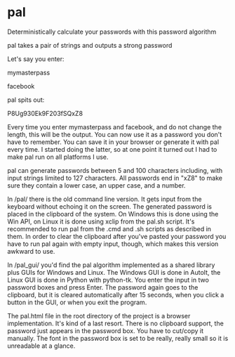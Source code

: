 # pal
Deterministically calculate your passwords with this password algorithm

pal takes a pair of strings and outputs a strong password

Let's say you enter:

mymasterpass

facebook

pal spits out:

P8Ug930Ek9F203fSQxZ8

Every time you enter mymasterpass and facebook, and do not change the length,
this will be the output. You can now use it as a password you don't have to 
remember. You can save it in your browser or generate it with pal every time.
I started doing the latter, so at one point it turned out I had to make pal run
on all platforms I use.

pal can generate passwords between 5 and 100 characters including, with input
strings limited to 127 characters. All passwords end in "xZ8" to make sure they 
contain a lower case, an upper case, and a number.

In /pal/ there is the old command line version. It gets input from the keyboard
without echoing it on the screen. The generated password is placed in the clipboard
of the system. On Windows this is done using the Win API, on Linux it is done using
xclip from the pal.sh script. It's recommended to run pal from the .cmd and .sh
scripts as described in them. In order to clear the clipboard after you've pasted
your password you have to run pal again with empty input, though, which makes this
version awkward to use.

In /pal_gui/ you'd find the pal algorithm implemented as a shared library plus
GUIs for Windows and Linux. The Windows GUI is done in AutoIt, the Linux GUI
is done in Python with python-tk. You enter the input in two password boxes and
press Enter. The password again goes to the clipboard, but it is cleared automatically
after 15 seconds, when you click a button in the GUI, or when you exit the program.

The pal.html file in the root directory of the project is a browser implementation.
It's kind of a last resort. There is no clipboard support, the password just appears
in the password box. You have to cut/copy it manually. The font in the password box
is set to be really, really small so it is unreadable at a glance. 
